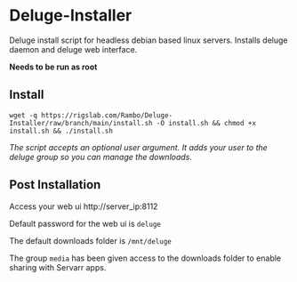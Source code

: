 # Deluge-Installer

Deluge install script for headless debian based linux servers.
Installs deluge daemon and deluge web interface.

**Needs to be run as root**

## Install

```wget -q https://rigslab.com/Rambo/Deluge-Installer/raw/branch/main/install.sh -O install.sh && chmod +x install.sh && ./install.sh```


*The script accepts an optional user argument. It adds your user to the deluge group so you can manage the downloads.*

## Post Installation

Access your web ui http://server_ip:8112

Default password for the web ui is ``deluge``

The default downloads folder is ``/mnt/deluge``

The group ``media`` has been given access to the downloads folder to enable sharing with Servarr apps.